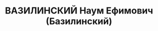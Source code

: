 ---
title: ВАЗИЛИНСКИЙ Наум Ефимович (Базилинский)
description: "1903 року народження, м. Дніпропетровськ Дніпропетровської області,\
  \ єврей, освіта вища, член ВКП(б)У. Директор району мережі \"Доненерго\". Проживав:\
  \ Донецька область, м. Горлівка, Жовтнева площа, буд. № 19. \n  Заарештований 15\
  \ вересня 1937 року. Засуджений виїзною сесією військової колегії Верховного Суду\
  \ СРСР до розстрілу з конфіскацією майна. Вирок приведенний до виконання у м. Сталіно\
  \ (м. Донецьк) 2 грудня 1937 року. \n  Реабі-літований у 1966 році."
---